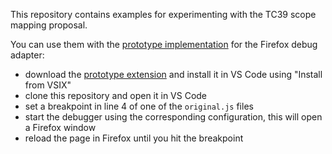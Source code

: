 This repository contains examples for experimenting with the TC39 scope mapping proposal.

You can use them with the [prototype implementation](https://github.com/hbenl/vscode-firefox-debug/tree/tc39-scope-mapping) for the Firefox debug adapter:
- download the [prototype extension](https://github.com/hbenl/vscode-firefox-debug/releases/download/scope-mapping-v2/vscode-firefox-debug-scope-mapping-2.15.0.vsix) and install it in VS Code using "Install from VSIX"
- clone this repository and open it in VS Code
- set a breakpoint in line 4 of one of the `original.js` files
- start the debugger using the corresponding configuration, this will open a Firefox window
- reload the page in Firefox until you hit the breakpoint
